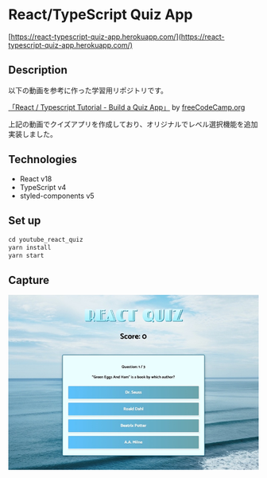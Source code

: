# React/TypeScript Quiz App

[https://react-typescript-quiz-app.herokuapp.com/](https://react-typescript-quiz-app.herokuapp.com/)

## Description
以下の動画を参考に作った学習用リポジトリです。

[「React / Typescript Tutorial - Build a Quiz App」](https://youtu.be/F2JCjVSZlG0) by [freeCodeCamp.org](https://www.youtube.com/c/Freecodecamp)

上記の動画でクイズアプリを作成しており、オリジナルでレベル選択機能を追加実装しました。

## Technologies

- React v18
- TypeScript v4
- styled-components v5

## Set up

```
cd youtube_react_quiz
yarn install
yarn start
```

## Capture

![](src/images/screenshot.jpg)

